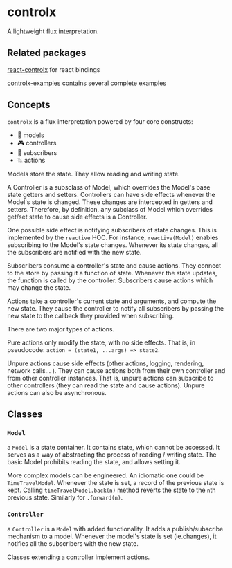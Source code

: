 # controlx
A lightweight flux interpretation.

## Related packages
[react-controlx](https://github.com/thk2b/react-controlx) for react bindings

[controlx-examples](https://github.com/thk2b/controlx-examples) contains several complete examples

## Concepts

`controlx` is a flux interpretation powered by four core constructs:

- 💾 models
- 🎮 controllers
- 📡 subscribers
- 💥 actions

Models store the state. They allow reading and writing state.

A Controller is a subsclass of Model, which overrides the Model's base state getters and setters. Controllers can have side effects whenever the Model's state is changed. These changes are intercepted in getters and setters. Therefore, by definition, any subclass of Model which overrides get/set state to cause side effects is a Controller.

One possible side effect is notifying subscribers of state changes. This is implemented by the `reactive` HOC. For instance,
`reactive(Model)` enables subscribing to the Model's state changes. Whenever its state changes, all the subscribers are notified with the new state.

Subscribers consume a controller's state and cause actions.
They connect to the store by passing it a function of state. Whenever the state updates, the function is called by the controller.
Subscribers cause actions which may change the state.

Actions take a controller's current state and arguments, and compute the new state. They cause the controller to notify all subscribers by passing the new state to the callback they provided when subscribing.

There are two major types of actions.

Pure actions only modify the state, with no side effects. That is, in pseudocode: `action = (state1, ...args) => state2`.

Unpure actions cause side effects (other actions, logging, rendering, network calls... ). They can cause actions both from their own controller and from other controller instances. That is, unpure actions can subscribe to other controllers (they can read the state and cause actions). Unpure actions can also be asynchronous.

## Classes

### `Model`
a `Model` is a state container. It contains state, which cannot be accessed. It serves as a way of abstracting the process of reading / writing state. The basic Model prohibits reading the state, and allows setting it. 

More complex models can be engineered. An idiomatic one could be `TimeTravelModel`. Whenever the state is set, a record of the previous state is kept. Calling `timeTravelModel.back(n)` method reverts the state to the `n`th previous state. Similarly for `.forward(n)`.

### `Controller`
a `Controller` is a `Model` with added functionality. It adds a publish/subscribe mechanism to a model. Whenever the model's state is set (ie.changes), it notifies all the subscribers with the new state.

Classes extending a controller implement actions.
